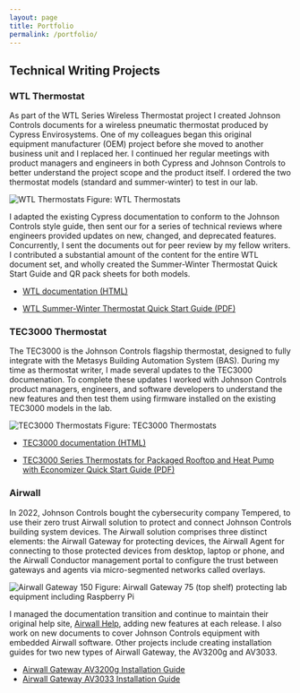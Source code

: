 ```yaml
---
layout: page
title: Portfolio
permalink: /portfolio/
---
```


## Technical Writing Projects ##

### WTL Thermostat ###
As part of the WTL Series Wireless Thermostat project I created Johnson Controls documents for a wireless pneumatic thermostat produced by Cypress Envirosystems. One of my colleagues began this original equipment manufacturer (OEM) project before she moved to another business unit and I replaced her. I continued her regular meetings with product managers and engineers in both Cypress and Johnson Controls to better understand the project scope and the product itself. I ordered the two thermostat models (standard and summer-winter) to test in our lab. 

![WTL Thermostats](https://github.com/dananthonyobrien/site/assets/59654922/0d445d2e-1c83-49ca-8ca1-a2a21f152430)
Figure: WTL Thermostats

I adapted the existing Cypress documentation to conform to the Johnson Controls style guide, then sent our for a series of technical reviews where engineers provided updates on new, changed, and deprecated features. Concurrently, I sent the documents out for peer review by my fellow writers. I contributed a substantial amount of the content for the entire WTL document set, and wholly created the Summer-Winter Thermostat Quick Start Guide and QR pack sheets for both models.

* [WTL documentation (HTML)
](https://docs.johnsoncontrols.com/bas/search/all?query=wtl&filters=ft%253AisPublication~%2522true%2522&content-lang=en-US)

* [WTL Summer-Winter Thermostat Quick Start Guide (PDF)](https://github.com/dananthonyobrien/site/blob/gh-pages/A163816VA2.pdf)


### TEC3000 Thermostat ###
The TEC3000 is the Johnson Controls flagship thermostat, designed to fully integrate with the Metasys Building Automation System (BAS). During my time as thermostat writer, I made several updates to the TEC3000 documenation. To complete these updates I worked with Johnson Controls product managers, engineers, and software developers to understand the new features and then test them using firmware installed on the existing TEC3000 models in the lab.

![TEC3000 Thermostats](https://github.com/dananthonyobrien/site/assets/59654922/433d2c14-c530-4083-bade-9e67438df628)
Figure: TEC3000 Thermostats


* [TEC3000 documentation (HTML)](https://docs.johnsoncontrols.com/bas/search/all?query=tec3000&filters=ft%253AisPublication~%2522true%2522&period=custom_2021-05-01_2024-02-05&content-lang=en-US)

* [TEC3000 Series Thermostats for Packaged Rooftop and Heat Pump with Economizer Quick Start Guide (PDF)](https://github.com/dananthonyobrien/site/blob/gh-pages/m_241135300036.pdf)


### Airwall ###
In 2022, Johnson Controls bought the cybersecurity company Tempered, to use their zero trust Airwall solution to protect and connect Johnson Controls building system devices. The Airwall solution comprises three distinct elements: the Airwall Gateway for protecting devices, the Airwall Agent for connecting to those protected devices from desktop, laptop or phone, and the Airwall Conductor management portal to configure the trust between gateways and agents via micro-segmented networks called overlays. 

![Airwall Gateway 150](https://github.com/dananthonyobrien/site/assets/59654922/c27fc474-9d4b-454c-8072-0f3dc7ebeb27)
Figure: Airwall Gateway 75 (top shelf) protecting lab equipment including Raspberry Pi

I managed the documentation transition and continue to maintain their original help site, [Airwall Help](https://webhelp.tempered.io/), adding new features at each release. I also work on new documents to cover Johnson Controls equipment with embedded Airwall software. Other projects include creating installation guides for two new types of Airwall Gateway, the AV3200g and AV3033. 

* [Airwall Gateway AV3200g Installation Guide](https://webhelp.tempered.io/content/topics/aw_install_av3200g.html#aw_install_av3200g)
* [Airwall Gateway AV3033 Installation Guide](https://webhelp.tempered.io/content/topics/aw_install_av3033.html#aw_install_av3033)




